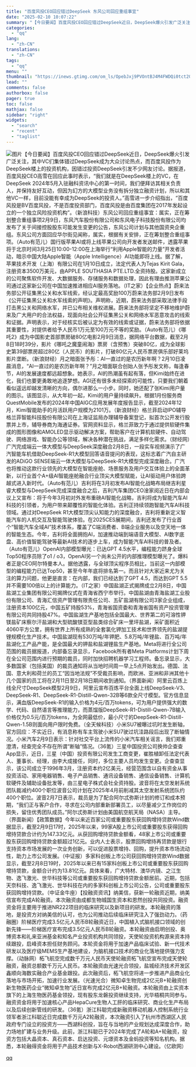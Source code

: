 ```yaml
---
title: "百度风投CEO回应错过DeepSeek 东风公司回应重组事宜"
date: "2025-02-10 10:07:22"
summary: "【今日要闻】百度风投CEO回应错过DeepSeek近日，DeepSeek爆火引发广泛关注，其中VC们..."
categories:
  - "qq"
lang:
  - "zh-CN"
translations:
  - "zh-CN"
tags:
  - "qq"
menu: ""
thumbnail: "https://inews.gtimg.com/om_ls/OpebJxj9PVOntBJ4M4FWDQi0tct20vpzMYHouzW_dsqzUAA_640360/0"
lead: ""
comments: false
authorbox: false
pager: true
toc: false
mathjax: false
sidebar: "right"
widgets:
  - "search"
  - "recent"
  - "taglist"
---
```


![图片](https://inews.gtimg.com/om_bt/OZ3Vc4b8BsydK8sDiemPliYd4SikRm_anFMyqkrA6_Q54AA/641)【今日要闻】百度风投CEO回应错过DeepSeek近日，DeepSeek爆火引发广泛关注，其中VC们集体错过DeepSeek成为大众讨论热点，而百度风投作为DeepSeek楼上的投资机构，因错过投资DeepSeek引发不少网友讨论。据报道，百度风投CEO高雪在回应此事时表示，“我们就是在DeepSeek楼上的VC，在DeepSeek 2024年5月入驻融科资讯中心的第一时间，我们便拜访其相关负责人，并保持友好互动，但因为幻方的大模型业务没有拆分独立融资计划，所以和其他VC一样，目前没能有幸成为DeepSeek的投资人。”高雪进一步介绍指出，“百度风投是BV百度风投，不是百度投资部门，百度风投是由百度集团在2017年发起设立的一个独立风险投资机构”。（新浪科技）东风公司回应重组事宜：属实，正在筹划整合重组事项2月9日，东风汽车股份有限公司和东风电子科技股份有限公司均发布了关于间接控股股东可能发生变更的公告，东风公司计划与其他国资央企重组。东风公司方面回应华尔街见闻称，属实，根据有关安排，正在筹划整合重组事项。（Auto有范儿）国行版苹果AI或将上线苹果公司向开发者发送邮件，透露苹果将于北京时间3月25日10:00-12:00在上海举行“利用Apple智能的力量”开发者活动，暗示中国大陆Apple智能（Apple Intelligence）AI功能即将上线。据了解，苹果技术开发（上海）有限公司在1月10日成立，法定代表人为Tejas Kirit Gala，注册资本3500万美元，由APPLE SOUTHASIA PTE.LTD.全资持股。这家新成立的公司聚焦软件开发、大数据服务、存储服务和数据处理，因此有理由推测苹果公司通过这家新公司在中国加速推进相应AI服务落地。（IT之家）【企业热点】蔚来法务部公开征集黑公关和水军线索，经认定最高奖励100万蔚来法务部2月9日发布《公开征集黑公关和水军线索的声明》。声明称，近期，蔚来法务部采取法律手段打击黑公关和网络水军，并已公布相关维权进展。蔚来法务部将坚定不移地维护蔚来及广大用户的合法权益，现面向社会公开征集黑公关和网络水军恶意攻击的线索和证据。声明表示，对于经核实后被认定为有效的线索或证据，蔚来法务部将依据其重要性，对提供者给予人民币1万元至100万元不等的奖励。（Auto有范儿）《哪吒2》成为中国影史首部票房破80亿电影2月9日消息，据网络平台数据，截至2月8日18时39分，影片《哪吒之魔童闹海》票房（含预售）突破80亿，成为全球影史第39部票房超过80亿（人民币）的影片，打破80亿元人民币票房俱乐部好莱坞影片垄断。（新浪财经）月之暗面张予彤：AI一直过的是农历新年啊？2月10日凌晨消息，“AI一直过的是农历新年啊？”月之暗面联合创始人张予彤发文称，每逢春节，AI的发展速度都远超想象。她表示，AI的热潮虽有起有落，但Kimi始终在进化，我们也要更勇敢地追逐梦想。AGI还有很多未经探索的可能性，只要我们朝着看似遥远却越发清晰的方向，偶尔进那么一小步。同时，她还配了张Kimi用户量的图示。该图显示，从大年初一起，Kimi的用户量持续飙升。根据1月份服务商QuestMobile发布的2024年中国AIGC应用发展年度报告显示，截至2024年12月，Kimi智能助手的月活跃用户规模为2101万‌‌。（新浪财经）格兰菲启动IPO辅导格兰菲智能科技股份有限公司在上海证监局办理辅导备案登记，拟首次公开发行股票并上市，辅导券商为海通证券。官网资料显示，格兰菲致力于通过提供软硬件集成的图形图像和AMOLED显示驱动解决方案，帮助客户在计算机软硬件、自动驾驶、网络游戏、智能办公等领域，解决各种潜在挑战，满足多样化需求。（财经网）广汽完成端云一体大模型与DeepSeek深度融合2月8日，一段实车视频演示了广汽智能车机借助DeepSeek-R1大模型回答语音提问的表现，这标志着广汽自主研发的ADiGO SENSE端云一体大模型与DeepSeek-R1大模型完成深度融合。广汽也将推动这款行业领先的大模型在智能座舱、场景服务及用户交互体验上的全面革新，以行业首个A+级AI智能座舱融合行业顶尖大模型赋能，让AI驱动用户体验跨越式进入新时代。（Auto有范儿）吉利将在3月初发布AI智能化战略布局继吉利星睿大模型与DeepSeek完成深度融合之后，吉利汽车集团CEO淦家阅近日在内部会议上又宣布：将于今年3月初对外发布重磅AI智能化战略，吉利将成为智能汽车AI科技的引领者，为用户带来颠覆性的智能化体验。吉利正持续领跑智能汽车AI科技领域。通过对DeepSeek R1大模型顶尖认知能力的深度融合，吉利将重新定义智能汽车的人机交互及智能驾驶体验。在2025CES展期间，吉利还发布了行业首个“智能汽车全域AI”技术体系，覆盖了C端消费者、B端企业服务以及空天地一体的智能生态。今年，吉利将全面拥抱AI，加速推动端到端语音大模型、AI数字底盘、高价值智能驾驶等最新AI技术的逐步上车，成为智能汽车AI科技的普及者。（Auto有范儿）OpenAI内部模型曝光：已达GPT 4.5水平，编程能力跻身全球Top50程序员除了o1 / o3，OpenAI另一个尚未公开的内部推理模型曝光了。爆料者正是CEO阿尔特曼本人。据他透露，与全球顶尖程序员相比，当前这一内部模型的编程能力已达Top50，甚至今年年底将排名第一。而且针对大家近来尤为关注的算力问题，他更是直言：在内部，我们已经达到了GPT 4.5，而达到GPT 5.5并不需要100倍以上的计算能力。（IT之家）中国盐湖正式揭牌成立2月8日，中国盐湖工业集团有限公司揭牌仪式在青海省西宁市举行。中国盐湖由青海盐湖工业股份有限公司、青海汇信资产管理有限责任公司、五矿盐湖有限公司3家企业组成，注册资本100亿元，中国五矿持股53%，青海省国资委和青海省国有资产投资管理有限公司共同持股47%。中国盐湖生产基地包括全国最大、世界第二的可溶性钾镁盐矿床察尔汗盐湖和大型硫酸镁亚型盐类综合矿床一里坪盐湖，采矿面积近4060平方公里，拥有世界上所有成熟的全套氯化钾加工技术和世界领先的盐湖提锂规模化生产技术。中国盐湖现有530万吨/年钾肥、5.8万吨/年锂盐、百万吨/年盐湖化工产品产能，是全国最大的钾盐和盐湖锂盐生产基地。Meta将进行全公司范围的裁员据报道，内部备忘录显示，Facebook所有者Meta Platforms计划下周在全公司范围内进行预期的裁员，同时加快招聘机器学习工程师。备忘录显示，大多数国家（包括美国）的裁员通知将从当地时间周一早上5点开始发出。德国、法国、意大利和荷兰的员工“因当地法规”不受裁员影响，而欧洲、亚洲和非洲其他十几个国家的员工将在2月11日至2月18日期间收到通知。（界面新闻）阿里云百炼上线全尺寸DeepSeek模型2月9日，阿里云宣布百炼平台全面上线DeepSeek-V3、DeepSeek-R1、DeepSeek-R1-Distill-Qwen-32B等6款全尺寸模型。官方信息显示，满血版DeepSeek-R1的输入价格为4元/百万tokens，可为用户提供强大的数学、代码、自然语言等推理能力，而蒸馏版DeepSeek-R1-Distill-Qwen-7B输入价格仅为0.5元/百万tokens，为全网最低价，最小尺寸的DeepSeek-R1-Distill-Qwen-1.5B则面向用户限时免费。（全天候科技）小米SU7被曝过坑时发生断轴，官方回应：不实近日，有消息称有车主驾驶小米SU7驶过坑洼路段后出现了断轴情况。小米汽车2月9日表示：针对社交平台上流传的小米汽车相关谣言，我们郑重澄清，经查完全不存在所谓“断轴”情况。（36氪）三星中国投资公司换帅企查查App显示，近日，三星（中国）投资有限公司发生工商变更，崔胜植卸任法定代表人、董事长、经理，由李大成接任，同时，多位主要人员均发生变更。企查查显示，该公司成立于1996年3月，注册资本约2亿美元，经营范围含以自有资金从事投资活动、家用电器销售、电子产品销售、通讯设备销售、通信设备销售、计算机软硬件及辅助设备批发等，由三星电子株式会社全资持股。波音将在太空发射系统团队裁减约400个职位波音公司计划在2025年4月前削减其太空发射系统团队约400个职位。波音2月7日表示，裁员是为了配合阿尔忒弥斯计划的修订和成本预期，“我们正与客户合作，寻求在公司内部重新部署员工，以尽量减少工作岗位的损失，留住优秀团队成员。”阿尔忒弥斯计划由美国航空航天局（NASA）主导。（界面新闻）【政策数据】今年以来近百家公司或重要股东获回购增持贷款Wind数据显示，截至2月9日17时，2025年以来，99家A股上市公司或重要股东获得回购增持贷款合计约为147.33亿元。从获回购增持贷款金额看，48家上市公司或重要股东获回购增持贷款金额超过1亿元。业内人士表示，股票回购增持再贷款是银行支持资本市场发展的一次业务创新，可以促进股票增持、回购，提升资本市场流动性，助力上市公司发展。（中证报）多家科创板上市公司获回购增持贷款Wind数据显示，截至2月8日19时，2025年以来已有15家科创板上市公司或重要股东获回购增持贷款，金额合计约为13.81亿元。具体来看，广大特材、澳华内镜、之江生物、逸飞激光、世华科技等公司或重要股东获回购增持贷款金额居前。近期，包括天奈科技、逸飞激光、世华科技在内的多家科创板上市公司公告，公司或重要股东获回购增持贷款。（中证金牛座）【投融资资讯】纳美信，获新一轮融资近期，纳美信宣布完成A轮融资。本次融资由成都生物城国生资本和恩然创投共同投资。融资资金将主要用于推进NR222项目的临床研究以及新项目的研发。本轮融资的落地，是投资方对纳美信的认可，也为公司推动后续临床研究注入了强劲动力。（药融圈）阶梯医疗完成3.5亿元人民币B轮融资近日，中国植入式脑机接口领域的创新先锋——阶梯医疗宣布完成3.5亿元人民币B轮融资。本轮融资由启明创投、奥博资本和礼来亚洲基金和知名产业投资机构共同领投，天使轮投资机构源来资本持续跟投，启峰资本担任财务顾问。本轮资金将用于加速产品临床试验、新一代技术研发以及医疗级MEMS生产基地建设，为脑机接口技术的商业化落地提供强力支撑。（动脉网）柘飞航空完成数千万元人民币天使轮融资柘飞航空宣布完成天使轮融资，融资总额数千万元人民币。本轮融资由光速光合领投，盐城经济技术开发区鑫顺向海数实融合产业基金跟投。此次融资后，柘飞航空将进一步推进产品商业化落地与市场开拓，加速行业发展。（光速光合）微知卓生物完成2亿元B+轮融资创新生物医药企业“微知卓生物”近日宣布完成2亿元B+轮融资。本轮融资由上实资本旗下的上海生物医药基金领投，现有股东龙磐投资继续支持，光华梧桐共同参与。融资资金将用于加速核心产品HepaCure生物人工肝的临床研究、商业化生产布局以及后续创新管线的研发。（36氪）浙江科聪完成新融资移动机器人控制系统行业领军者浙江科聪近日完成数千万元A2轮融资，本次融资引入了杭州市西湖区人民政府专门设立的投资方——西湖科创投，旨在与当地的产业规划达成深度合作，助力场地扩建与业务升级。此前，浙江科聪已于2024年完成了A轮和A+轮融资，投资方包括大晶资本、真石资本、启达投资、元璟资本及金蚂投资等知名机构。据悉，本轮融得资金将用于产品技术创新与X-Robot西湖研测中心建设。（亿欧网）

[qq](https://new.qq.com/rain/a/20250210A0271U00)
